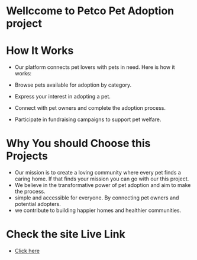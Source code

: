# Wellccome to Petco Pet Adoption project

# How It Works
- Our platform connects pet lovers with pets in need. Here is how it works:

- Browse pets available for adoption by category.
- Express your interest in adopting a pet.
- Connect with pet owners and complete the adoption process.
- Participate in fundraising campaigns to support pet welfare.

# Why You should Choose this Projects

- Our mission is to create a loving community where every pet finds a caring home. If that finds your mission you can go with our this project.
- We believe in the transformative power of pet adoption and aim to make the process.
- simple and accessible for everyone. By connecting pet owners and potential adopters.
- we contribute to building happier homes and healthier communities.



# Check the site Live Link

- [Click here](https://petco-9327a.web.app/) 
